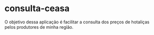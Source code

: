 # consulta-ceasa
O objetivo dessa aplicação é facilitar a consulta dos preços de hotaliças pelos produtores de minha região.
